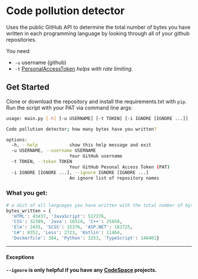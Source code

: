 # Code pollution detector

Uses the public GitHub API to determine the total number of bytes you have written in each programming language by looking through all of your github repositories.

You need:

- `-u` username (github)
- `-t` [PersonalAccessToken](https://docs.github.com/en/authentication/keeping-your-account-and-data-secure/managing-your-personal-access-tokens#creating-a-personal-access-token-classic) _helps with rate limiting_.

## Get Started

Clone or download the repository and install the requirements.txt with `pip`. Run the script with your PAT via command line args:

```bash
usage: main.py [-h] [-u USERNAME] [-t TOKEN] [-i IGNORE [IGNORE ...]]

Code pollution detector; how many bytes have you written?

options:
  -h, --help            show this help message and exit
  -u USERNAME, --username USERNAME
                        Your GitHub username
  -t TOKEN, --token TOKEN
                        Your GitHub Pesonal Access Token (PAT)
  -i IGNORE [IGNORE ...], --ignore IGNORE [IGNORE ...]
                        An ignore list of repository names
```

### What you get:

```python
# a dict of all languages you have written with the total number of bytes
bytes_written = {
  'HTML': 43437, 'JavaScript': 517276,
  'CSS': 32389, 'Java': 16514, 'C++': 25858,
  'Elm': 2435, 'SCSS': 15376, 'ASP.NET': 181725,
  'C#': 8352, 'Less': 2723, 'Kotlin': 11464,
  'Dockerfile': 384, 'Python': 3253, 'TypeScript': 146401}
```

---

#### Exceptions

**`--ignore` is only helpful if you have any [CodeSpace](https://github.com/features/codespaces) projects.**
